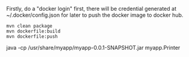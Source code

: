 Firstly, do a "docker login" first, there will be credential generated at ~/.docker/config.json for later to push the docker image to docker hub.

```
mvn clean package 
mvn dockerfile:build
mvn dockerfile:push
```
java -cp /usr/share/myapp/myapp-0.0.1-SNAPSHOT.jar myapp.Printer
